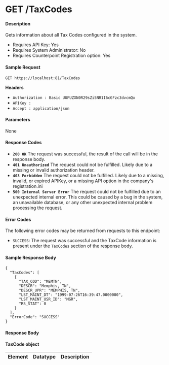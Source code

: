 
# GET /TaxCodes

#### Description
Gets information about all Tax Codes configured in the system.

- Requires API Key: Yes
- Requires System Administrator: No
- Requires Counterpoint Registration option: Yes

#### Sample Request

`GET https://localhost:81/TaxCodes`

**Headers**
- `Authorization : Basic UUFUZXN0R29sZi5NR1I6cGFzc3dvcmQx`
- `APIKey : `
- `Accept : application/json`

#### Parameters
None

#### Response Codes
- **<code>200 OK</code>** The request was successful, the result of the call will be in the response body.
- **<code>401 Unauthorized</code>** The request could not be fulfilled. Likely due to a missing or invalid authorization header.
- **<code>403 Forbidden</code>** The request could not be fulfilled. Likely due to a missing, invalid, or expired APIKey, or a missing API option in the company's registration.ini 
- **<code>500 Internal Server Error</code>** The request could not be fulfilled due to an unexpected internal error. This could be caused by a bug in the system, an unavailable database, or any other unexpected internal problem processing the request.
 
#### Error Codes
The following error codes may be returned from requests to this endpoint:
- `SUCCESS`: The request was successful and the TaxCode information is present under the `TaxCodes` section of the response body.

#### Sample Response Body

```
{
  "TaxCodes": [
    {
      "TAX_COD": "MEMTN",
      "DESCR": "Memphis, TN",
      "DESCR_UPR": "MEMPHIS, TN",
      "LST_MAINT_DT": "1999-07-26T16:39:47.0000000",
      "LST_MAINT_USR_ID": "MGR",
      "RS_STAT": 0
    }
  ],
  "ErrorCode": "SUCCESS"
}
```

#### Response Body

**TaxCode object**

Element | Datatype | Description
------- | -------- | -----------



